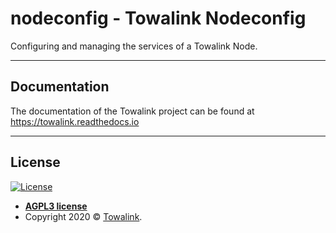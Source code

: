 # nodeconfig - Towalink Nodeconfig

Configuring and managing the services of a Towalink Node.

---

## Documentation

The documentation of the Towalink project can be found at https://towalink.readthedocs.io

---

## License

[![License](http://img.shields.io/:license-agpl3-blue.svg?style=flat-square)](https://opensource.org/licenses/AGPL-3.0)

- **[AGPL3 license](https://opensource.org/licenses/AGPL-3.0)**
- Copyright 2020 © <a href="https://www.towalink.net" target="_blank">Towalink</a>.
